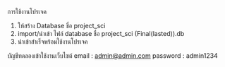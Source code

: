 การใช้งานโปรเจค 
1. ให้สร้าง Database ชื่อ project_sci 
2. import/นำเข้า ไฟล์ database ชื่อ project_sci (Final(lasted)).db
3. นำเข้าสำเร็จพร้อมใช้งานโปรเจค

บัญชีทดลองเข้าใช้งานเว็บไซต์
email : admin@admin.com
password : admin1234
